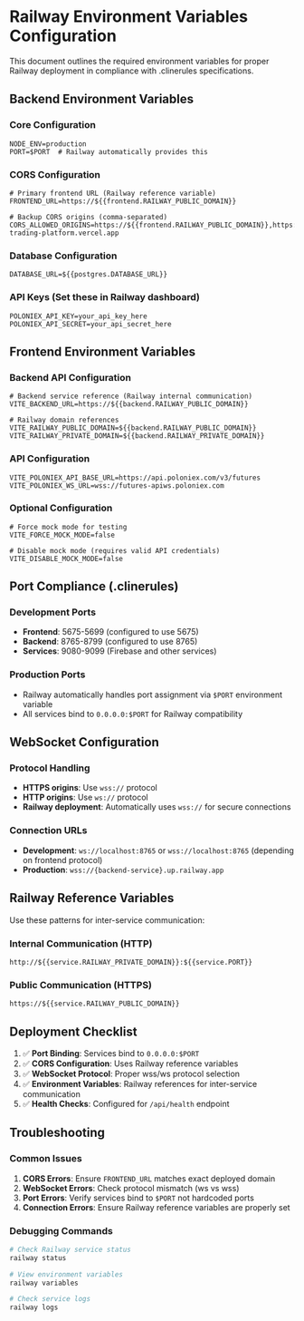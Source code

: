 # Railway Environment Variables Configuration

This document outlines the required environment variables for proper Railway deployment in compliance with .clinerules specifications.

## Backend Environment Variables

### Core Configuration
```
NODE_ENV=production
PORT=$PORT  # Railway automatically provides this
```

### CORS Configuration
```
# Primary frontend URL (Railway reference variable)
FRONTEND_URL=https://${{frontend.RAILWAY_PUBLIC_DOMAIN}}

# Backup CORS origins (comma-separated)
CORS_ALLOWED_ORIGINS=https://${{frontend.RAILWAY_PUBLIC_DOMAIN}},https://poloniex-trading-platform.vercel.app
```

### Database Configuration
```
DATABASE_URL=${{postgres.DATABASE_URL}}
```

### API Keys (Set these in Railway dashboard)
```
POLONIEX_API_KEY=your_api_key_here
POLONIEX_API_SECRET=your_api_secret_here
```

## Frontend Environment Variables

### Backend API Configuration
```
# Backend service reference (Railway internal communication)
VITE_BACKEND_URL=https://${{backend.RAILWAY_PUBLIC_DOMAIN}}

# Railway domain references
VITE_RAILWAY_PUBLIC_DOMAIN=${{backend.RAILWAY_PUBLIC_DOMAIN}}
VITE_RAILWAY_PRIVATE_DOMAIN=${{backend.RAILWAY_PRIVATE_DOMAIN}}
```

### API Configuration
```
VITE_POLONIEX_API_BASE_URL=https://api.poloniex.com/v3/futures
VITE_POLONIEX_WS_URL=wss://futures-apiws.poloniex.com
```

### Optional Configuration
```
# Force mock mode for testing
VITE_FORCE_MOCK_MODE=false

# Disable mock mode (requires valid API credentials)
VITE_DISABLE_MOCK_MODE=false
```

## Port Compliance (.clinerules)

### Development Ports
- **Frontend**: 5675-5699 (configured to use 5675)
- **Backend**: 8765-8799 (configured to use 8765)
- **Services**: 9080-9099 (Firebase and other services)

### Production Ports
- Railway automatically handles port assignment via `$PORT` environment variable
- All services bind to `0.0.0.0:$PORT` for Railway compatibility

## WebSocket Configuration

### Protocol Handling
- **HTTPS origins**: Use `wss://` protocol
- **HTTP origins**: Use `ws://` protocol
- **Railway deployment**: Automatically uses `wss://` for secure connections

### Connection URLs
- **Development**: `ws://localhost:8765` or `wss://localhost:8765` (depending on frontend protocol)
- **Production**: `wss://{backend-service}.up.railway.app`

## Railway Reference Variables

Use these patterns for inter-service communication:

### Internal Communication (HTTP)
```
http://${{service.RAILWAY_PRIVATE_DOMAIN}}:${{service.PORT}}
```

### Public Communication (HTTPS)
```
https://${{service.RAILWAY_PUBLIC_DOMAIN}}
```

## Deployment Checklist

1. ✅ **Port Binding**: Services bind to `0.0.0.0:$PORT`
2. ✅ **CORS Configuration**: Uses Railway reference variables
3. ✅ **WebSocket Protocol**: Proper wss/ws protocol selection
4. ✅ **Environment Variables**: Railway references for inter-service communication
5. ✅ **Health Checks**: Configured for `/api/health` endpoint

## Troubleshooting

### Common Issues
1. **CORS Errors**: Ensure `FRONTEND_URL` matches exact deployed domain
2. **WebSocket Errors**: Check protocol mismatch (ws vs wss)
3. **Port Errors**: Verify services bind to `$PORT` not hardcoded ports
4. **Connection Errors**: Ensure Railway reference variables are properly set

### Debugging Commands
```bash
# Check Railway service status
railway status

# View environment variables
railway variables

# Check service logs
railway logs
```